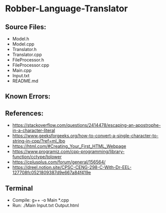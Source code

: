 # Robber-Language-Translator
## Source Files:
- Model.h
- Model.cpp
- Translator.h
- Translator.cpp
- FileProcessor.h
- FileProcessor.cpp
- Main.cpp
- Input.txt
- README.md
## Known Errors:
## References:
- https://stackoverflow.com/questions/2414478/escaping-an-apostrophe-in-a-character-literal
- https://www.geeksforgeeks.org/how-to-convert-a-single-character-to-string-in-cpp/?ref=ml_lbp 
- https://html.com/#Creating_Your_First_HTML_Webpage 
- https://www.programiz.com/cpp-programming/library-function/cctype/tolower 
- https://cplusplus.com/forum/general/156564/ 
- https://dreel.notion.site/CPSC-CENG-298-C-With-Dr-EEL-127708fc0521809387d9e667a84f419e 
## Terminal
- Compile: g++ -o Main *.cpp
- Run: ./Main Input.txt Output.html
